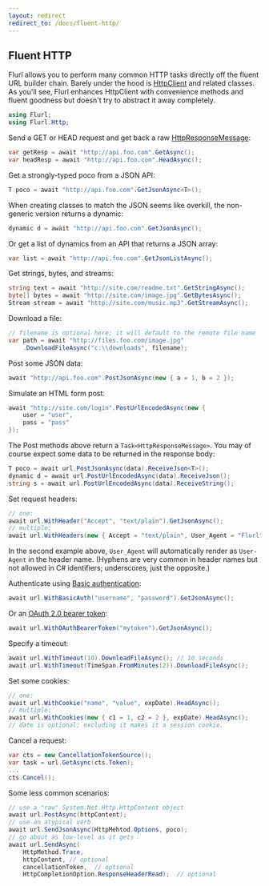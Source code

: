 ```yaml
---
layout: redirect
redirect_to: /docs/fluent-http/
---
```


## Fluent HTTP

Flurl allows you to perform many common HTTP tasks directly off the fluent URL builder chain. Barely under the hood is [HttpClient](http://blogs.msdn.com/b/henrikn/archive/2012/02/11/httpclient-is-here.aspx) and related classes. As you'll see, Flurl enhances HttpClient with convenience methods and fluent goodness but doesn't try to abstract it away completely.

```c#
using Flurl;
using Flurl.Http;
```

Send a GET or HEAD request and get back a raw [HttpResponseMessage](http://msdn.microsoft.com/en-us/library/system.net.http.httpresponsemessage):

```c#
var getResp = await "http://api.foo.com".GetAsync();
var headResp = await "http://api.foo.com".HeadAsync();
```

Get a strongly-typed poco from a JSON API:

```c#
T poco = await "http://api.foo.com".GetJsonAsync<T>();
```

When creating classes to match the JSON seems like overkill, the non-generic version returns a dynamic:

```c#
dynamic d = await "http://api.foo.com".GetJsonAsync();
```

Or get a list of dynamics from an API that returns a JSON array:

```c#
var list = await "http://api.foo.com".GetJsonListAsync();
```

Get strings, bytes, and streams:

```c#
string text = await "http://site.com/readme.txt".GetStringAsync();
byte[] bytes = await "http://site.com/image.jpg".GetBytesAsync();
Stream stream = await "http://site.com/music.mp3".GetStreamAsync();
```

Download a file:

```c#
// filename is optional here; it will default to the remote file name
var path = await "http://files.foo.com/image.jpg"
    .DownloadFileAsync("c:\\downloads", filename);
```

Post some JSON data:

```c#
await "http://api.foo.com".PostJsonAsync(new { a = 1, b = 2 });
```

Simulate an HTML form post:

```c#
await "http://site.com/login".PostUrlEncodedAsync(new { 
    user = "user", 
    pass = "pass"
});
```

The Post methods above return a `Task<HttpResponseMessage>`. You may of course expect some data to be returned in the response body:

```c#
T poco = await url.PostJsonAsync(data).ReceiveJson<T>();
dynamic d = await url.PostUrlEncodedAsync(data).ReceiveJson();
string s = await url.PostUrlEncodedAsync(data).ReceiveString();
```

Set request headers:

```c#
// one:
await url.WithHeader("Accept", "text/plain").GetJsonAsync();
// multiple:
await url.WithHeaders(new { Accept = "text/plain", User_Agent = "Flurl" }).GetJsonAsync();
```

In the second example above, `User_Agent` will automatically render as `User-Agent` in the header name. (Hyphens are very common in header names but not allowed in C# identifiers; underscores, just the opposite.)

Authenticate using [Basic authentication](https://en.wikipedia.org/wiki/Basic_access_authentication):

```c#
await url.WithBasicAuth("username", "password").GetJsonAsync();
```

Or an [OAuth 2.0 bearer token](https://tools.ietf.org/html/rfc6750):

```c#
await url.WithOAuthBearerToken("mytoken").GetJsonAsync();
```

Specify a timeout:

```c#
await url.WithTimeout(10).DownloadFileAsync(); // 10 seconds
await url.WithTimeout(TimeSpan.FromMinutes(2)).DownloadFileAsync();
```

Set some cookies:

```c#
// one:
await url.WithCookie("name", "value", expDate).HeadAsync();
// multiple:
await url.WithCookies(new { c1 = 1, c2 = 2 }, expDate).HeadAsync();
// date is optional; excluding it makes it a session cookie.
```

Cancel a request:
```c#
var cts = new CancellationTokenSource();
var task = url.GetAsync(cts.Token);
...
cts.Cancel();
```

Some less common scenarios:

```c#
// use a "raw" System.Net.Http.HttpContent object
await url.PostAsync(httpContent);
// use an atypical verb
await url.SendJsonAsync(HttpMehtod.Options, poco);
// go about as low-level as it gets
await url.SendAsync(
    HttpMethod.Trace,
    httpContent, // optional
    cancellationToken,  // optional
    HttpCompletionOption.ResponseHeaderRead);  // optional
```
